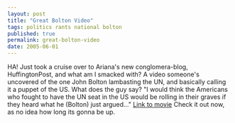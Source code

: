 ```yaml
---
layout: post
title: "Great Bolton Video"
tags: politics rants national bolton
published: true
permalink: great-bolton-video
date: 2005-06-01
---
```


HA! Just took a cruise over to Ariana's new conglomera-blog, HuffingtonPost, and what am I smacked with?  A video someone's uncovered of the one John Bolton lambasting the UN, and basically calling it a puppet of the US.  What does the guy say? "I would think the Americans who fought to have the UN seat in the US would be rolling in their graves if they heard what he (Bolton) just argued..."
<a href="http://websrvr20.audiovideoweb.com/avwebdswebsrvr2143/news_video/boltonun_56k.mov">
Link to movie</a> Check it out now, as no idea how long its gonna be up.
